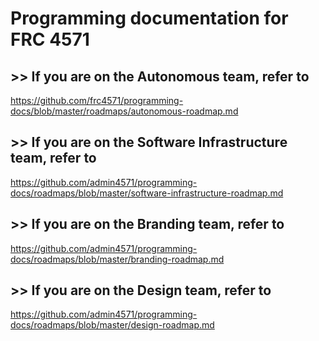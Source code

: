 # Programming documentation for FRC 4571

## >> If you are on the Autonomous team, refer to
https://github.com/frc4571/programming-docs/blob/master/roadmaps/autonomous-roadmap.md

## >> If you are on the Software Infrastructure team, refer to
https://github.com/admin4571/programming-docs/roadmaps/blob/master/software-infrastructure-roadmap.md

## >> If you are on the Branding team, refer to
https://github.com/admin4571/programming-docs/roadmaps/blob/master/branding-roadmap.md

## >> If you are on the Design team, refer to
https://github.com/admin4571/programming-docs/roadmaps/blob/master/design-roadmap.md

